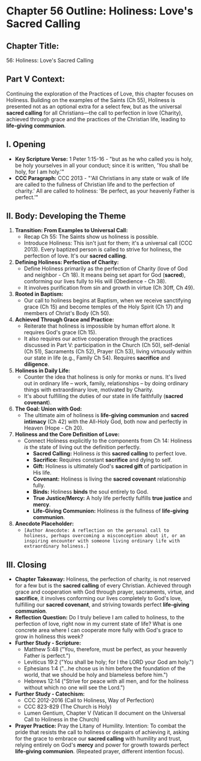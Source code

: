 # Chapter 56 Outline: Holiness: Love's Sacred Calling

## Chapter Title:
56: Holiness: Love's Sacred Calling

## Part V Context:
Continuing the exploration of the Practices of Love, this chapter focuses on Holiness. Building on the examples of the Saints (Ch 55), Holiness is presented not as an optional extra for a select few, but as the universal **sacred calling** for all Christians—the call to perfection in love (Charity), achieved through grace and the practices of the Christian life, leading to **life-giving communion**.

## I. Opening

*   **Key Scripture Verse:** 1 Peter 1:15-16 - "but as he who called you is holy, be holy yourselves in all your conduct; since it is written, 'You shall be holy, for I am holy.'"
*   **CCC Paragraph:** CCC 2013 - "'All Christians in any state or walk of life are called to the fullness of Christian life and to the perfection of charity.' All are called to holiness: 'Be perfect, as your heavenly Father is perfect.'"

## II. Body: Developing the Theme

1.  **Transition: From Examples to Universal Call:**
    *   Recap Ch 55: The Saints show us holiness is possible.
    *   Introduce Holiness: This isn't just for them; it's a universal call (CCC 2013). Every baptized person is called to strive for holiness, the perfection of love. It's our **sacred calling**.
2.  **Defining Holiness: Perfection of Charity:**
    *   Define Holiness primarily as the perfection of Charity (love of God and neighbor - Ch 18). It means being set apart for God (**sacred**), conforming our lives fully to His will (Obedience - Ch 38).
    *   It involves purification from sin and growth in virtue (Ch 30ff, Ch 49).
3.  **Rooted in Baptism:**
    *   Our call to holiness begins at Baptism, when we receive sanctifying grace (Ch 15) and become temples of the Holy Spirit (Ch 17) and members of Christ's Body (Ch 50).
4.  **Achieved Through Grace and Practice:**
    *   Reiterate that holiness is impossible by human effort alone. It requires God's grace (Ch 15).
    *   It also requires our active cooperation through the practices discussed in Part V: participation in the Church (Ch 50), self-denial (Ch 51), Sacraments (Ch 52), Prayer (Ch 53), living virtuously within our state in life (e.g., Family Ch 54). Requires **sacrifice** and **diligence**.
5.  **Holiness in Daily Life:**
    *   Counter the idea that holiness is only for monks or nuns. It's lived out in ordinary life – work, family, relationships – by doing ordinary things with extraordinary love, motivated by Charity.
    *   It's about fulfilling the duties of our state in life faithfully (**sacred covenant**).
6.  **The Goal: Union with God:**
    *   The ultimate aim of holiness is **life-giving communion** and **sacred intimacy** (Ch 42) with the All-Holy God, both now and perfectly in Heaven (Hope - Ch 20).
7.  **Holiness and the Core Definition of Love:**
    *   Connect Holiness explicitly to the components from Ch 14: Holiness *is* the state of living out the definition perfectly.
        *   **Sacred Calling:** Holiness *is* this **sacred calling** to perfect love.
        *   **Sacrifice:** Requires constant **sacrifice** and dying to self.
        *   **Gift:** Holiness is ultimately God's **sacred gift** of participation in His life.
        *   **Covenant:** Holiness is living the **sacred covenant** relationship fully.
        *   **Binds:** Holiness **binds** the soul entirely to God.
        *   **True Justice/Mercy:** A holy life perfectly fulfills **true justice** and **mercy**.
        *   **Life-Giving Communion:** Holiness *is* the fullness of **life-giving communion**.
8.  **Anecdote Placeholder:**
    *   `[Author Anecdote: A reflection on the personal call to holiness, perhaps overcoming a misconception about it, or an inspiring encounter with someone living ordinary life with extraordinary holiness.]`

## III. Closing

*   **Chapter Takeaway:** Holiness, the perfection of charity, is not reserved for a few but is the **sacred calling** of every Christian. Achieved through grace and cooperation with God through prayer, sacraments, virtue, and **sacrifice**, it involves conforming our lives completely to God's love, fulfilling our **sacred covenant**, and striving towards perfect **life-giving communion**.
*   **Reflection Question:** Do I truly believe I am called to holiness, to the perfection of love, right now in my current state of life? What is one concrete area where I can cooperate more fully with God's grace to grow in holiness this week?
*   **Further Study - Scripture:**
    *   Matthew 5:48 ("You, therefore, must be perfect, as your heavenly Father is perfect.")
    *   Leviticus 19:2 ("You shall be holy; for I the LORD your God am holy.")
    *   Ephesians 1:4 ("...he chose us in him before the foundation of the world, that we should be holy and blameless before him.")
    *   Hebrews 12:14 ("Strive for peace with all men, and for the holiness without which no one will see the Lord.")
*   **Further Study - Catechism:**
    *   CCC 2012-2016 (Call to Holiness, Way of Perfection)
    *   CCC 823-829 (The Church is Holy)
    *   Lumen Gentium, Chapter V (Vatican II document on the Universal Call to Holiness in the Church)
*   **Prayer Practice:** Pray the Litany of Humility. Intention: To combat the pride that resists the call to holiness or despairs of achieving it, asking for the grace to embrace our **sacred calling** with humility and trust, relying entirely on God's **mercy** and power for growth towards perfect **life-giving communion**. (Repeated prayer, different intention focus).
